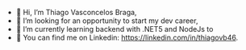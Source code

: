 - 👋 Hi, I’m Thiago Vasconcelos Braga,
- 👀 I’m looking for an opportunity to start my dev career,
- 🌱 I’m currently learning backend with .NET5 and NodeJs to
- 💞️ You can find me on Linkedin: https://linkedin.com/in/thiagovb46.

<!---
thiagovb46/thiagovb46 is a ✨ special ✨ repository because its `README.md` (this file) appears on your GitHub profile.
You can click the Preview link to take a look at your changes.
--->
